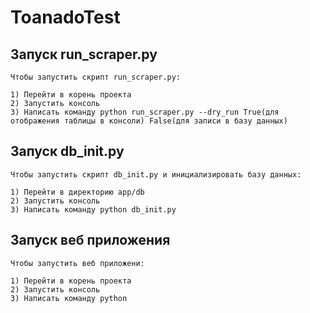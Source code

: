 # ToanadoTest

## Запуск run_scraper.py

    Чтобы запустить скрипт run_scraper.py:

    1) Перейти в корень проекта 
    2) Запустить консоль
    3) Написать команду python run_scraper.py --dry_run True(для отображения таблицы в консоли) False(для записи в базу данных)


## Запуск db_init.py

    Чтобы запустить скрипт db_init.py и инициализировать базу данных:
    
    1) Перейти в директорию app/db 
    2) Запустить консоль
    3) Написать команду python db_init.py


## Запуск веб приложения

    Чтобы запустить веб приложени:

    1) Перейти в корень проекта 
    2) Запустить консоль
    3) Написать команду python